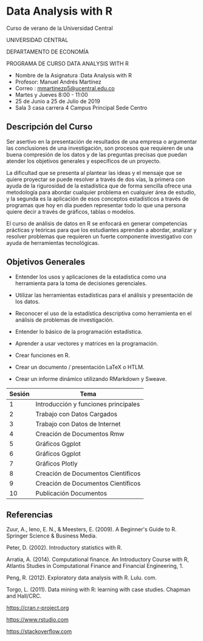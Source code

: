 # Data Analysis with R
Curso de verano de la Universidad Central 

UNIVERSIDAD CENTRAL

DEPARTAMENTO DE ECONOMÍA

PROGRAMA DE CURSO DATA ANALYSIS WITH R

* Nombre de la Asignatura :Data Analysis with R
* Profesor: Manuel Andrés Martínez
* Correo : mmartinezp5@ucentral.edu.co
* Martes y Jueves 8:00 - 11:00
* 25 de Junio a 25 de Julio de 2019
* Sala 3 casa carrera 4 Campus Principal Sede Centro
## Descripción del Curso

Ser asertivo en la presentación de resultados de una empresa o argumentar las conclusiones de una investigación,  son procesos que requieren de una buena compresión de los datos y de las preguntas precisas que puedan atender los objetivos generales y específicos de un proyecto. 

La dificultad que se presenta al plantear las ideas y el mensaje que se quiere proyectar se puede resolver a través de dos vías, la primera con ayuda de la rigurosidad de la estadística que de forma sencilla ofrece una metodología para abordar cualquier problema en cualquier área de estudio, y la segunda es la aplicación de esos conceptos estadísticos a través de programas que hoy en día pueden representar todo lo que una persona quiere decir a través de gráficos, tablas o modelos.

El curso de análisis de datos en R se enfocará en generar competencias prácticas y teóricas para que los estudiantes aprendan a abordar, analizar y resolver problemas que requieren un fuerte componente investigativo con ayuda de herramientas tecnológicas. 






## Objetivos Generales

* Entender los usos y aplicaciones de la estadística como una herramienta para la toma de decisiones gerenciales.

* Utilizar  las  herramientas  estadísticas     para  el  análisis  y  presentación  de  los  datos.

* Reconocer  el  uso  de  la  estadística  descriptiva  como  herramienta  en  el  análisis  de problemas de investigación.
* Entender lo básico de la programación estadística.
* Aprender a usar vectores y matrices en la programación.
* Crear funciones en R.
* Crear un documento / presentación LaTeX o HTLM.
* Crear un informe dinámico utilizando RMarkdown y Sweave.



| Sesión | Tema |
| --- | --- |
| 1| Introducción y funciones principales|
| 2 | Trabajo con Datos Cargados |
| 3| Trabajo con Datos de Internet |
| 4 | Creación  de Documentos Rmw|
| 5|Gráficos Ggplot|
| 6 |Gráficos Ggplot|
| 7|Gráficos Plotly |
| 8 |Creación de Documentos Científicos|
| 9| Creación de Documentos Científicos|
| 10 |Publicación Documentos|



## Referencias

Zuur, A., Ieno, E. N., & Meesters, E. (2009). A Beginner's Guide to R. Springer Science & Business Media.

Peter, D. (2002). Introductory statistics with R.

Arratia, A. (2014). Computational finance. An Introductory Course with R, Atlantis Studies in Computational Finance and Financial Engineering, 1.

Peng, R. (2012). Exploratory data analysis with R. Lulu. com.

Torgo, L. (2011). Data mining with R: learning with case studies. Chapman and Hall/CRC.

https://cran.r-project.org

https://www.rstudio.com

https://stackoverflow.com
